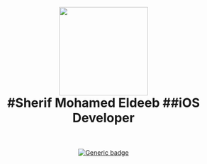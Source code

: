 <h1 align="center">
  <br>
  <a href="https://github.com/SherifMEldeeb">
  <img src="https://github.com/SherifMEldeeb/SherifM.Eldeeb-Resume/assets/profile-photo.png" width="200"></a>
  <br>
  #Sherif Mohamed Eldeeb
  ##iOS Developer
  <br>
  <br>
</h1>

<div align="center">

[![Generic badge](https://img.shields.io/badge/url?logo=LinkedIn)](https://linkedin.com/in/sherif-m-eldeeb/)

</div>